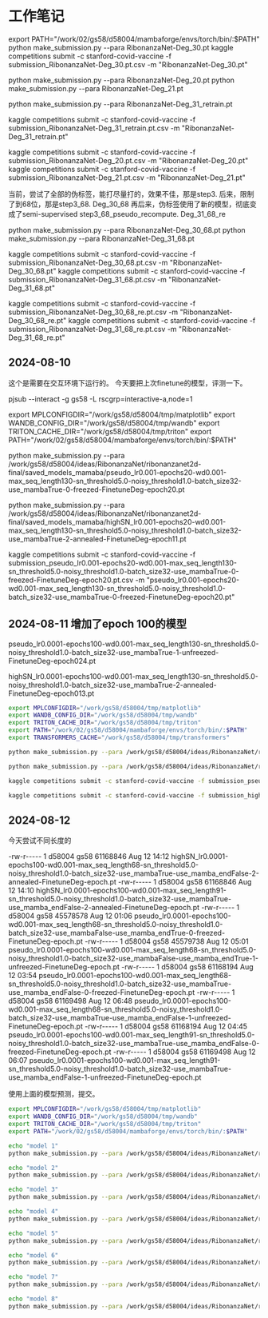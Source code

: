 # 工作笔记

                                                      

export PATH="/work/02/gs58/d58004/mambaforge/envs/torch/bin/:$PATH"
python make_submission.py --para RibonanzaNet-Deg_30.pt
kaggle competitions submit -c stanford-covid-vaccine -f submission_RibonanzaNet-Deg_30.pt.csv -m "RibonanzaNet-Deg_30.pt"

python make_submission.py --para RibonanzaNet-Deg_20.pt
python make_submission.py --para RibonanzaNet-Deg_21.pt

python make_submission.py --para RibonanzaNet-Deg_31_retrain.pt

kaggle competitions submit -c stanford-covid-vaccine -f submission_RibonanzaNet-Deg_31_retrain.pt.csv -m "RibonanzaNet-Deg_31_retrain.pt"


kaggle competitions submit -c stanford-covid-vaccine -f submission_RibonanzaNet-Deg_20.pt.csv -m "RibonanzaNet-Deg_20.pt"
kaggle competitions submit -c stanford-covid-vaccine -f submission_RibonanzaNet-Deg_21.pt.csv -m "RibonanzaNet-Deg_21.pt"


当前，尝试了全部的伪标签，能打尽量打的，效果不佳，那是step3.
后来，限制了到68位，那是step3_68.  Deg_30_68
再后来，伪标签使用了新的模型，彻底变成了semi-supervised step3_68_pseudo_recompute.  Deg_31_68_re

python make_submission.py --para RibonanzaNet-Deg_30_68.pt
python make_submission.py --para RibonanzaNet-Deg_31_68.pt


kaggle competitions submit -c stanford-covid-vaccine -f submission_RibonanzaNet-Deg_30_68.pt.csv -m "RibonanzaNet-Deg_30_68.pt"
kaggle competitions submit -c stanford-covid-vaccine -f submission_RibonanzaNet-Deg_31_68.pt.csv -m "RibonanzaNet-Deg_31_68.pt"

kaggle competitions submit -c stanford-covid-vaccine -f submission_RibonanzaNet-Deg_30_68_re.pt.csv -m "RibonanzaNet-Deg_30_68_re.pt"
kaggle competitions submit -c stanford-covid-vaccine -f submission_RibonanzaNet-Deg_31_68_re.pt.csv -m "RibonanzaNet-Deg_31_68_re.pt"

## 2024-08-10
这个是需要在交互环境下运行的。
今天要把上次finetune的模型，评测一下。

pjsub --interact -g gs58 -L rscgrp=interactive-a,node=1

export MPLCONFIGDIR="/work/gs58/d58004/tmp/matplotlib"
export WANDB_CONFIG_DIR="/work/gs58/d58004/tmp/wandb"
export TRITON_CACHE_DIR="/work/gs58/d58004/tmp/triton"
export PATH="/work/02/gs58/d58004/mambaforge/envs/torch/bin/:$PATH"

python make_submission.py --para /work/gs58/d58004/ideas/RibonanzaNet/ribonanzanet2d-final/saved_models_mamaba/pseudo_lr0.001-epochs20-wd0.001-max_seq_length130-sn_threshold5.0-noisy_threshold1.0-batch_size32-use_mambaTrue-0-freezed-FinetuneDeg-epoch20.pt

python make_submission.py --para /work/gs58/d58004/ideas/RibonanzaNet/ribonanzanet2d-final/saved_models_mamaba/highSN_lr0.001-epochs20-wd0.001-max_seq_length130-sn_threshold5.0-noisy_threshold1.0-batch_size32-use_mambaTrue-2-annealed-FinetuneDeg-epoch11.pt

kaggle competitions submit -c stanford-covid-vaccine -f submission_pseudo_lr0.001-epochs20-wd0.001-max_seq_length130-sn_threshold5.0-noisy_threshold1.0-batch_size32-use_mambaTrue-0-freezed-FinetuneDeg-epoch20.pt.csv -m "pseudo_lr0.001-epochs20-wd0.001-max_seq_length130-sn_threshold5.0-noisy_threshold1.0-batch_size32-use_mambaTrue-0-freezed-FinetuneDeg-epoch20.pt"
## 2024-08-11 增加了epoch 100的模型

pseudo_lr0.0001-epochs100-wd0.001-max_seq_length130-sn_threshold5.0-noisy_threshold1.0-batch_size32-use_mambaTrue-1-unfreezed-FinetuneDeg-epoch024.pt

highSN_lr0.0001-epochs100-wd0.001-max_seq_length130-sn_threshold5.0-noisy_threshold1.0-batch_size32-use_mambaTrue-2-annealed-FinetuneDeg-epoch013.pt

```bash
export MPLCONFIGDIR="/work/gs58/d58004/tmp/matplotlib"
export WANDB_CONFIG_DIR="/work/gs58/d58004/tmp/wandb"
export TRITON_CACHE_DIR="/work/gs58/d58004/tmp/triton"
export PATH="/work/02/gs58/d58004/mambaforge/envs/torch/bin/:$PATH"
export TRANSFORMERS_CACHE="/work/gs58/d58004/tmp/transformers"

python make_submission.py --para /work/gs58/d58004/ideas/RibonanzaNet/ribonanzanet2d-final/saved_models_mamaba/pseudo_lr0.0001-epochs100-wd0.001-max_seq_length130-sn_threshold5.0-noisy_threshold1.0-batch_size32-use_mambaTrue-1-unfreezed-FinetuneDeg-epoch024.pt

python make_submission.py --para /work/gs58/d58004/ideas/RibonanzaNet/ribonanzanet2d-final/saved_models_mamaba/highSN_lr0.0001-epochs100-wd0.001-max_seq_length130-sn_threshold5.0-noisy_threshold1.0-batch_size32-use_mambaTrue-2-annealed-FinetuneDeg-epoch013.pt

kaggle competitions submit -c stanford-covid-vaccine -f submission_pseudo_lr0.0001-epochs100-wd0.001-max_seq_length130-sn_threshold5.0-noisy_threshold1.0-batch_size32-use_mambaTrue-1-unfreezed-FinetuneDeg-epoch024.pt.csv -m "pseudo_lr0.0001-epochs100-wd0.001-max_seq_length130-sn_threshold5.0-noisy_threshold1.0-batch_size32-use_mambaTrue-1-unfreezed-FinetuneDeg-epoch024.pt"

kaggle competitions submit -c stanford-covid-vaccine -f submission_highSN_lr0.0001-epochs100-wd0.001-max_seq_length130-sn_threshold5.0-noisy_threshold1.0-batch_size32-use_mambaTrue-2-annealed-FinetuneDeg-epoch013.pt.csv -m "highSN_lr0.0001-epochs100-wd0.001-max_seq_length130-sn_threshold5.0-noisy_threshold1.0-batch_size32-use_mambaTrue-2-annealed-FinetuneDeg-epoch013.pt"

```
## 2024-08-12
今天尝试不同长度的 

-rw-r----- 1 d58004 gs58 61168846 Aug 12 14:12 highSN_lr0.0001-epochs100-wd0.001-max_seq_length68-sn_threshold5.0-noisy_threshold1.0-batch_size32-use_mambaTrue-use_mamba_endFalse-2-annealed-FinetuneDeg-epoch.pt
-rw-r----- 1 d58004 gs58 61168846 Aug 12 14:10 highSN_lr0.0001-epochs100-wd0.001-max_seq_length91-sn_threshold5.0-noisy_threshold1.0-batch_size32-use_mambaTrue-use_mamba_endFalse-2-annealed-FinetuneDeg-epoch.pt
-rw-r----- 1 d58004 gs58 45578578 Aug 12 01:06 pseudo_lr0.0001-epochs100-wd0.001-max_seq_length68-sn_threshold5.0-noisy_threshold1.0-batch_size32-use_mambaFalse-use_mamba_endTrue-0-freezed-FinetuneDeg-epoch.pt
-rw-r----- 1 d58004 gs58 45579738 Aug 12 05:01 pseudo_lr0.0001-epochs100-wd0.001-max_seq_length68-sn_threshold5.0-noisy_threshold1.0-batch_size32-use_mambaFalse-use_mamba_endTrue-1-unfreezed-FinetuneDeg-epoch.pt
-rw-r----- 1 d58004 gs58 61168194 Aug 12 03:54 pseudo_lr0.0001-epochs100-wd0.001-max_seq_length68-sn_threshold5.0-noisy_threshold1.0-batch_size32-use_mambaTrue-use_mamba_endFalse-0-freezed-FinetuneDeg-epoch.pt
-rw-r----- 1 d58004 gs58 61169498 Aug 12 06:48 pseudo_lr0.0001-epochs100-wd0.001-max_seq_length68-sn_threshold5.0-noisy_threshold1.0-batch_size32-use_mambaTrue-use_mamba_endFalse-1-unfreezed-FinetuneDeg-epoch.pt
-rw-r----- 1 d58004 gs58 61168194 Aug 12 04:45 pseudo_lr0.0001-epochs100-wd0.001-max_seq_length91-sn_threshold5.0-noisy_threshold1.0-batch_size32-use_mambaTrue-use_mamba_endFalse-0-freezed-FinetuneDeg-epoch.pt
-rw-r----- 1 d58004 gs58 61169498 Aug 12 06:07 pseudo_lr0.0001-epochs100-wd0.001-max_seq_length91-sn_threshold5.0-noisy_threshold1.0-batch_size32-use_mambaTrue-use_mamba_endFalse-1-unfreezed-FinetuneDeg-epoch.pt

使用上面的模型预测，提交。
```bash
export MPLCONFIGDIR="/work/gs58/d58004/tmp/matplotlib"
export WANDB_CONFIG_DIR="/work/gs58/d58004/tmp/wandb"
export TRITON_CACHE_DIR="/work/gs58/d58004/tmp/triton"
export PATH="/work/02/gs58/d58004/mambaforge/envs/torch/bin/:$PATH"

echo "model 1"
python make_submission.py --para /work/gs58/d58004/ideas/RibonanzaNet/ribonanzanet2d-final/saved_models_mamaba/highSN_lr0.0001-epochs100-wd0.001-max_seq_length68-sn_threshold5.0-noisy_threshold1.0-batch_size32-use_mambaTrue-use_mamba_endFalse-2-annealed-FinetuneDeg-epoch.pt 

echo "model 2"
python make_submission.py --para /work/gs58/d58004/ideas/RibonanzaNet/ribonanzanet2d-final/saved_models_mamaba/highSN_lr0.0001-epochs100-wd0.001-max_seq_length91-sn_threshold5.0-noisy_threshold1.0-batch_size32-use_mambaTrue-use_mamba_endFalse-2-annealed-FinetuneDeg-epoch.pt

echo "model 3"
python make_submission.py --para /work/gs58/d58004/ideas/RibonanzaNet/ribonanzanet2d-final/saved_models_mamaba/pseudo_lr0.0001-epochs100-wd0.001-max_seq_length68-sn_threshold5.0-noisy_threshold1.0-batch_size32-use_mambaFalse-use_mamba_endTrue-0-freezed-FinetuneDeg-epoch.pt --config_path configs/pairwise_no_mamba.yaml

echo "model 4"
python make_submission.py --para /work/gs58/d58004/ideas/RibonanzaNet/ribonanzanet2d-final/saved_models_mamaba/pseudo_lr0.0001-epochs100-wd0.001-max_seq_length68-sn_threshold5.0-noisy_threshold1.0-batch_size32-use_mambaFalse-use_mamba_endTrue-1-unfreezed-FinetuneDeg-epoch.pt --config_path configs/pairwise_no_mamba.yaml

echo "model 5"
python make_submission.py --para /work/gs58/d58004/ideas/RibonanzaNet/ribonanzanet2d-final/saved_models_mamaba/pseudo_lr0.0001-epochs100-wd0.001-max_seq_length68-sn_threshold5.0-noisy_threshold1.0-batch_size32-use_mambaTrue-use_mamba_endFalse-0-freezed-FinetuneDeg-epoch.pt

echo "model 6"
python make_submission.py --para /work/gs58/d58004/ideas/RibonanzaNet/ribonanzanet2d-final/saved_models_mamaba/pseudo_lr0.0001-epochs100-wd0.001-max_seq_length68-sn_threshold5.0-noisy_threshold1.0-batch_size32-use_mambaTrue-use_mamba_endFalse-1-unfreezed-FinetuneDeg-epoch.pt

echo "model 7"
python make_submission.py --para /work/gs58/d58004/ideas/RibonanzaNet/ribonanzanet2d-final/saved_models_mamaba/pseudo_lr0.0001-epochs100-wd0.001-max_seq_length91-sn_threshold5.0-noisy_threshold1.0-batch_size32-use_mambaTrue-use_mamba_endFalse-0-freezed-FinetuneDeg-epoch.pt

echo "model 8"
python make_submission.py --para /work/gs58/d58004/ideas/RibonanzaNet/ribonanzanet2d-final/saved_models_mamaba/pseudo_lr0.0001-epochs100-wd0.001-max_seq_length91-sn_threshold5.0-noisy_threshold1.0-batch_size32-use_mambaTrue-use_mamba_endFalse-1-unfreezed-FinetuneDeg-epoch.pt

```
